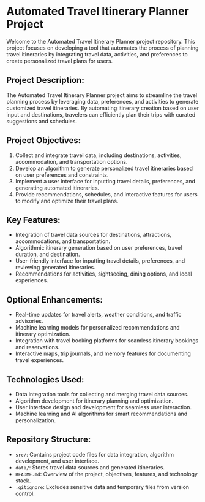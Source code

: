 # Automated Travel Itinerary Planner Project

Welcome to the Automated Travel Itinerary Planner project repository. This project focuses on developing a tool that automates the process of planning travel itineraries by integrating travel data, activities, and preferences to create personalized travel plans for users.

## Project Description:
The Automated Travel Itinerary Planner project aims to streamline the travel planning process by leveraging data, preferences, and activities to generate customized travel itineraries. By automating itinerary creation based on user input and destinations, travelers can efficiently plan their trips with curated suggestions and schedules.

## Project Objectives:
1. Collect and integrate travel data, including destinations, activities, accommodation, and transportation options.
2. Develop an algorithm to generate personalized travel itineraries based on user preferences and constraints.
3. Implement a user interface for inputting travel details, preferences, and generating automated itineraries.
4. Provide recommendations, schedules, and interactive features for users to modify and optimize their travel plans.

## Key Features:
- Integration of travel data sources for destinations, attractions, accommodations, and transportation.
- Algorithmic itinerary generation based on user preferences, travel duration, and destination.
- User-friendly interface for inputting travel details, preferences, and reviewing generated itineraries.
- Recommendations for activities, sightseeing, dining options, and local experiences.

## Optional Enhancements:
- Real-time updates for travel alerts, weather conditions, and traffic advisories.
- Machine learning models for personalized recommendations and itinerary optimization.
- Integration with travel booking platforms for seamless itinerary bookings and reservations.
- Interactive maps, trip journals, and memory features for documenting travel experiences.

## Technologies Used:
- Data integration tools for collecting and merging travel data sources.
- Algorithm development for itinerary planning and optimization.
- User interface design and development for seamless user interaction.
- Machine learning and AI algorithms for smart recommendations and personalization.

## Repository Structure:
- `src/`: Contains project code files for data integration, algorithm development, and user interface.
- `data/`: Stores travel data sources and generated itineraries.
- `README.md`: Overview of the project, objectives, features, and technology stack.
- `.gitignore`: Excludes sensitive data and temporary files from version control.

